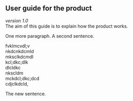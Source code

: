 ## User guide for the product
_version 1.0_  
The aim of this guide is to explain how the product works.  

One more paragraph. A second sentence.

fvklmcvdl;v  
nkdcnkdcmld  
mksclkdcmdl  
kcl;dkc;dlk  
dlcldkc  
nkscldm  
mckdcl;dkc;dcd  
cdjclkdcld,  

The new sentence.  

